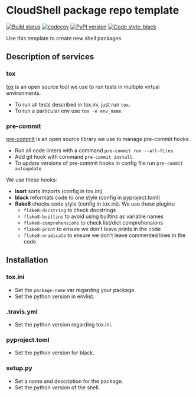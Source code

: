 # CloudShell package repo template

[![Build status](https://travis-ci.org/QualiSystems/cloudshell-package-repo-template.svg?branch=dev)](https://travis-ci.org/QualiSystems/cloudshell-package-repo-template)
[![codecov](https://codecov.io/gh/QualiSystems/cloudshell-package-repo-template/branch/dev/graph/badge.svg)](https://codecov.io/gh/QualiSystems/cloudshell-package-repo-template)
[![PyPI version](https://badge.fury.io/py/cloudshell-package-repo-template.svg)](https://badge.fury.io/py/cloudshell-package-repo-template)
[![Code style: black](https://img.shields.io/badge/code%20style-black-000000.svg)](https://github.com/python/black)

Use this template to create new shell packages.

## Description of services
### tox
[tox](https://pypi.org/project/tox/) is an open source tool we use to run tests in multiple virtual environments.  
* To run all tests described in tox.ini, just run `tox`.
* To run a particular env use `tox -e env_name`.

### pre-commit
[pre-commit](https://pypi.org/project/pre-commit/) is an open source library we use to manage pre-commit hooks.
* Run all code linters with a command `pre-commit run --all-files`. 
* Add git hook with command `pre-commit install`.
* To update versions of pre-commit hooks in config file run `pre-commit autoupdate`

We use these hooks:
* **isort** sorts imports (config in tox.ini)
* **black** reformats code to one style (config in pyproject.toml)
* **flake8** checks code style (config in tox.ini). We use these plugins: 
  * `flake8-docstring` to check docstrings
  * `flake8-builtins` to avoid using builtins as variable names
  * `flake8-comprehensions` to check list/dict comprehensions
  * `flake8-print` to ensure we don't leave prints in the code 
  * `flake8-eradicate` to ensure we don't leave commented lines in the code

## Installation

### tox.ini
* Set the `package-name` var regarding your package.
* Set the python version in envlist.

### .travis.yml
* Set the python version regarding tox.ini.

### pyproject.toml
* Set the python version for black.

### setup.py
* Set a name and description for the package.
* Set the python version of the shell.
